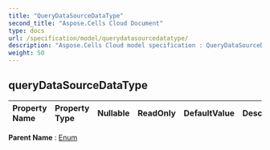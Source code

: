 ```yaml
---
title: "QueryDataSourceDataType"
second_title: "Aspose.Cells Cloud Document"
type: docs
url: /specification/model/querydatasourcedatatype/
description: "Aspose.Cells Cloud model specification : QueryDataSourceDataType. Effortlessly handle Excel and other spreadsheet documents with features like opening, generating, editing, splitting, merging, comparing, and converting."
weight: 50
---
```


## **queryDataSourceDataType**

 

| Property Name | Property Type | Nullable |  ReadOnly | DefaultValue | Description | 
| :- | :- | :- |:- |  :- | :- |

**Parent Name** : [Enum](enum)

